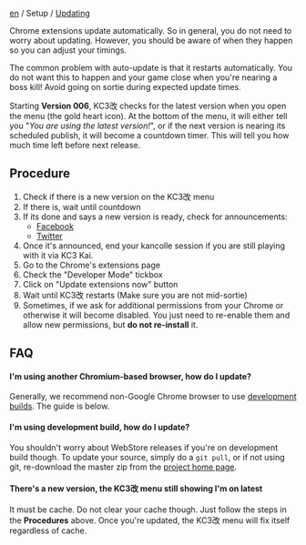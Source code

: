 [en](https://github.com/KC3Kai/kc3-docs/tree/master/en) / Setup / [Updating](https://github.com/KC3Kai/kc3-docs/blob/master/en/Setup_-_Updating.md)

Chrome extensions update automatically. So in general, you do not need to worry about updating. However, you should be aware of when they happen so you can adjust your timings.

The common problem with auto-update is that it restarts automatically. You do not want this to happen and your game close when you're nearing a boss kill! Avoid going on sortie during expected update times.

Starting **Version 006**, KC3改 checks for the latest version when you open the menu (the gold heart icon). At the bottom of the menu, it will either tell you "*You are using the latest version!*", or if the next version is nearing its scheduled publish, it will become a countdown timer. This will tell you how much time left before next release.

Procedure
---------

1.  Check if there is a new version on the KC3改 menu
2.  If there is, wait until countdown
3.  If its done and says a new version is ready, check for announcements:
    -   [Facebook](https://www.facebook.com/dragonjetmkii)
    -   [Twitter](https://twitter.com/dragonjetmkii)
4.  Once it's announced, end your kancolle session if you are still playing with it via KC3 Kai.
5.  Go to the Chrome's extensions page
6.  Check the "Developer Mode" tickbox
7.  Click on "Update extensions now" button
8.  Wait until KC3改 restarts (Make sure you are not mid-sortie)
9.  Sometimes, if we ask for additional permissions from your Chrome or otherwise it will become disabled. You just need to re-enable them and allow new permissions, but **do not re-install** it.

FAQ
---

#### I'm using another Chromium-based browser, how do I update?

Generally, we recommend non-Google Chrome browser to use [development builds](Setup_development_build "wikilink"). The guide is below.

#### I'm using development build, how do I update?

You shouldn't worry about WebStore releases if you're on development build though. To update your source, simply do a `git pull`, or if not using git, re-download the master zip from the [project home page](https://github.com/dragonjet/KC3Kai).

#### There's a new version, the KC3改 menu still showing I'm on latest

It must be cache. Do not clear your cache though. Just follow the steps in the **Procedures** above. Once you're updated, the KC3改 menu will fix itself regardless of cache.
